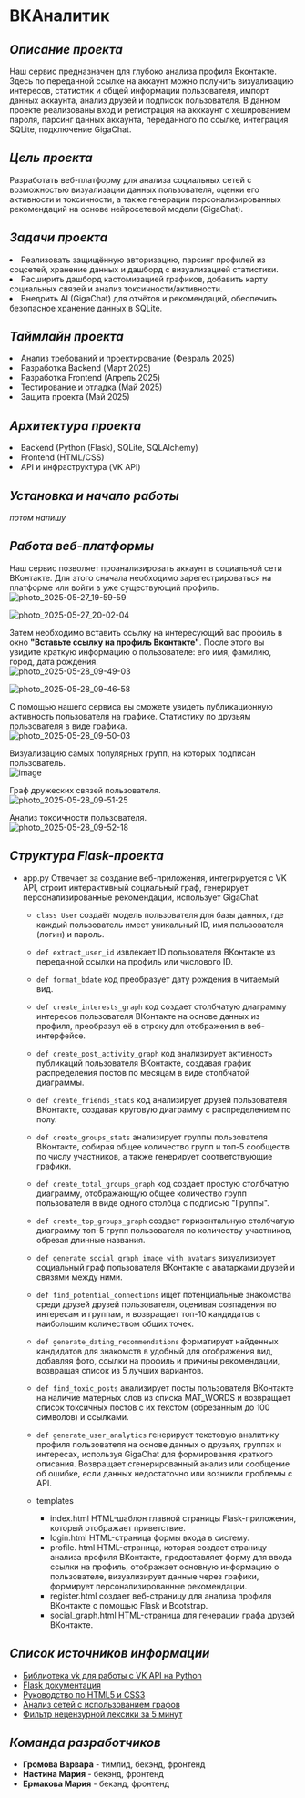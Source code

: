 # ВКАналитик
## *Описание проекта*
Наш сервис предназначен для глубоко анализа профиля Вконтакте. Здесь по переданной ссылке на аккаунт можно получить визуализацию интересов, статистик и общей информации пользователя, импорт данных аккаунта, анализ друзей и подписок пользователя. В данном проекте реализованы вход и регистрация на акккаунт с хешированием пароля, парсинг данных аккаунта, переданного по ссылке, интеграция SQLite, подключение GigaChat.
## *Цель проекта*
Разработать веб-платформу для анализа социальных сетей с возможностью визуализации данных пользователя, оценки его активности и токсичности, а также генерации персонализированных рекомендаций на основе нейросетевой модели (GigaChat).
## *Задачи проекта*
  <li> Реализовать защищённую авторизацию, парсинг профилей из соцсетей, хранение данных и дашборд с визуализацией статистики.
  <li> Расширить дашборд кастомизацией графиков, добавить карту социальных связей и анализ токсичности/активности. 
  <li> Внедрить AI (GigaChat) для отчётов и рекомендаций, обеспечить безопасное хранение данных в SQLite.
    
## *Таймлайн проекта*
  <li> Анализ требований и проектирование (Февраль 2025)
  <li> Разработка Backend (Март 2025)
  <li> Разработка Frontend (Апрель 2025)
  <li> Тестирование и отладка (Май 2025)
  <li> Защита проекта (Май 2025)

## *Архитектура проекта*
  <li> Backend (Python (Flask), SQLite, SQLAlchemy)
  <li> Frontend (HTML/CSS)
  <li> API и инфраструктура (VK API)

## *Установка и начало работы*
*потом напишу* 
## *Работа веб-платформы*
Наш сервис позволяет проанализировать аккаунт в социальной сети ВКонтакте. Для этого сначала необходимо зарегестрироваться на платформе или войти в уже существующий профиль. 
![photo_2025-05-27_19-59-59](https://github.com/user-attachments/assets/8db03a1a-cc44-493f-8c7a-317e86975f5b)

![photo_2025-05-27_20-02-04](https://github.com/user-attachments/assets/49fc0448-93d1-40a2-b38e-2074c5f97111)

Затем необходимо вставить ссылку на интересующий вас профиль в окно **"Вставьте ссылку на профиль Вконтакте"**. После этого вы увидите краткую информацию о пользователе: его имя, фамилию, город, дата рождения. \
![photo_2025-05-28_09-49-03](https://github.com/user-attachments/assets/d61bb650-728d-408d-9102-2678a7b609a0)

![photo_2025-05-28_09-46-58](https://github.com/user-attachments/assets/2702f127-19bb-491c-bdbb-e055165b63b8)

С помощью нашего сервиса вы сможете увидеть публикационную активность пользователя на графике. Статистику по друзьям пользователя в виде графика. \
![photo_2025-05-28_09-50-03](https://github.com/user-attachments/assets/ea3952fe-33c5-484b-a07f-403deeaa2bde)

Визуализацию самых популярных групп, на которых подписан пользователь. \
![image](https://github.com/user-attachments/assets/a38f9a61-29a9-48c6-8d68-7e2fd2a935f3)

Граф дружеских связей пользователя. \
![photo_2025-05-28_09-51-25](https://github.com/user-attachments/assets/b36cfa87-0ebe-461d-89c3-31e2e2c7ddc2)

Анализ токсичности пользователя. \
![photo_2025-05-28_09-52-18](https://github.com/user-attachments/assets/3a7c053e-4973-4ada-b5c0-18b88ca773a6)


## *Структура Flask-проекта*
* app.py Отвечает за создание веб-приложения, интегрируется с  VK API, строит интерактивный социальный граф, генерирует персонализированные рекомендации, использует GigaChat.
  * `class User` создаёт модель пользователя для базы данных, где каждый пользователь имеет уникальный ID, имя пользователя (логин) и пароль. 
  * `def extract_user_id` извлекает ID пользователя ВКонтакте из переданной ссылки на профиль или числового ID.
  * `def format_bdate` код преобразует дату рождения в читаемый вид.
  * `def create_interests_graph` код создает столбчатую диаграмму интересов пользователя ВКонтакте на основе данных из профиля, преобразуя её в строку для отображения в веб-интерфейсе.
  * `def create_post_activity_graph` код анализирует активность публикаций пользователя ВКонтакте, создавая график распределения постов по месяцам в виде столбчатой диаграммы.
  * `def create_friends_stats` код анализирует друзей пользователя ВКонтакте, создавая круговую диаграмму с распределением по полу.
  * `def create_groups_stats` анализирует группы пользователя ВКонтакте, собирая общее количество групп и топ-5 сообществ по числу участников, а также генерирует соответствующие графики.
  * `def create_total_groups_graph` код создает простую столбчатую диаграмму, отображающую общее количество групп пользователя в виде одного столбца с подписью "Группы".
  * `def create_top_groups_graph` создает горизонтальную столбчатую диаграмму топ-5 групп пользователя по количеству участников, обрезая длинные названия.
  * `def generate_social_graph_image_with_avatars` визуализирует социальный граф пользователя ВКонтакте с аватарками друзей и связями между ними.
  * `def find_potential_connections` ищет потенциальные знакомства среди друзей друзей пользователя, оценивая совпадения по интересам и группам, и возвращает топ-10 кандидатов с наибольшим количеством общих точек.
  * `def generate_dating_recommendations` форматирует найденных кандидатов для знакомств в удобный для отображения вид, добавляя фото, ссылки на профиль и причины рекомендации, возвращая список из 5 лучших вариантов.
  * `def find_toxic_posts` анализирует посты пользователя ВКонтакте на наличие матерных слов из списка MAT_WORDS и возвращает список токсичных постов с их текстом (обрезанным до 100 символов) и ссылками.
  * `def generate_user_analytics` генерирует текстовую аналитику профиля пользователя на основе данных о друзьях, группах и интересах, используя GigaChat для формирования краткого описания. Возвращает сгенерированный анализ или сообщение об ошибке, если данных недостаточно или возникли проблемы с API.
  
  * templates
    * index.html HTML-шаблон главной страницы Flask-приложения, который отображает приветствие.  
    * login.html HTML-страница формы входа в систему.  
    * profile. html HTML-страница, которая создает страницу анализа профиля ВКонтакте, предоставляет форму для ввода ссылки на профиль, отображает основную информацию о пользователе, визуализирует данные через графики, формирует персонализированные рекомендации.  
    * register.html создает веб-страницу для анализа профиля ВКонтакте с помощью Flask и Bootstrap.  
    * social_graph.html HTML-страница для генерации графа друзей ВКонтакте.  
      
## *Список источников информации*
* [Библиотека vk для работы с VK API на Python](https://habr.com/ru/articles/319178/)
* [Flask документация](https://flask-russian-docs.readthedocs.io/ru/0.10.1/)
* [Руководство по HTML5 и CSS3](https://metanit.com/web/html5/)
* [Анализ сетей с использованием графов](https://habr.com/ru/articles/516514/)
* [Фильтр нецензурной лексики за 5 минут](https://habr.com/ru/articles/777686/)
  
## *Команда разработчиков*
* **Громова Варвара** - тимлид, бекэнд, фронтенд
*  **Настина Мария** -  бекэнд, фронтенд
*  **Ермакова Мария** - бекэнд, фронтенд
